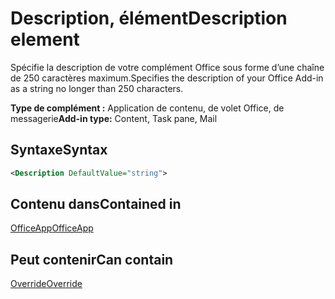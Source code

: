 # <a name="description-element"></a><span data-ttu-id="69306-101">Description, élément</span><span class="sxs-lookup"><span data-stu-id="69306-101">Description element</span></span>

<span data-ttu-id="69306-102">Spécifie la description de votre complément Office sous forme d’une chaîne de 250 caractères maximum.</span><span class="sxs-lookup"><span data-stu-id="69306-102">Specifies the description of your Office Add-in as a string no longer than 250 characters.</span></span>

<span data-ttu-id="69306-103">**Type de complément :** Application de contenu, de volet Office, de messagerie</span><span class="sxs-lookup"><span data-stu-id="69306-103">**Add-in type:** Content, Task pane, Mail</span></span>

## <a name="syntax"></a><span data-ttu-id="69306-104">Syntaxe</span><span class="sxs-lookup"><span data-stu-id="69306-104">Syntax</span></span>

```XML
<Description DefaultValue="string">
```

## <a name="contained-in"></a><span data-ttu-id="69306-105">Contenu dans</span><span class="sxs-lookup"><span data-stu-id="69306-105">Contained in</span></span>

[<span data-ttu-id="69306-106">OfficeApp</span><span class="sxs-lookup"><span data-stu-id="69306-106">OfficeApp</span></span>](officeapp.md)


## <a name="can-contain"></a><span data-ttu-id="69306-107">Peut contenir</span><span class="sxs-lookup"><span data-stu-id="69306-107">Can contain</span></span>

[<span data-ttu-id="69306-108">Override</span><span class="sxs-lookup"><span data-stu-id="69306-108">Override</span></span>](override.md)

